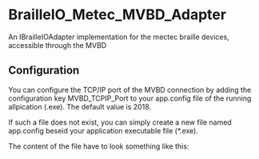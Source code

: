 # BrailleIO_Metec_MVBD_Adapter
An IBrailleIOAdapter implementation for the mectec braille devices, accessible through the MVBD 




## Configuration

You can configure the TCP/IP port of the MVBD connection by adding the configuration key
MVBD_TCPIP_Port
to your app.config file of the running allpication (.exe). The default value is 2018.

If such a file does not exist, you can simply create a new file named app.config beseid your 
application executable file (*.exe).

The content of the file have to look something like this:


<?xml version="1.0"?>
<configuration>
  <appSettings>

   <add key="MVBD_TCPIP_Port" value="2018" />

 </appSettings>
</configuration>